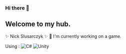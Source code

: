 ### Hi there 👋

## Welcome to my hub.
<!--
**axxessdenied/axxessdenied** is a ✨ _special_ ✨ repository because its `README.md` (this file) appears on your GitHub profile.

Here are some ideas to get you started:

- 🔭 I’m currently working on ...
- 🌱 I’m currently learning ...
- 👯 I’m looking to collaborate on ...
- 🤔 I’m looking for help with ...
- 💬 Ask me about ...
- 📫 How to reach me: ...
- 😄 Pronouns: ...
- ⚡ Fun fact: ...
-->

✨ Nick Slusarczyk ✨
🔭 I'm currently working on a game. 

Using : ![C#][csharpicon] ![Unity][unityicon]

[csharpicon]: https://github.com/axxessdenied/axxessdenied/icons/icons8-c-sharp-logo-48.png "CS Icon"
[unityicon]: https://github.com/axxessdenied/axxessdenied/unity/icons8-unity-50.png "Unity Icon"